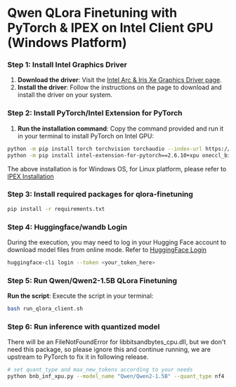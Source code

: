 # Qwen QLora Finetuning with PyTorch & IPEX on Intel Client GPU (Windows Platform)

### Step 1: Install Intel Graphics Driver

1. **Download the driver**: Visit the [Intel Arc & Iris Xe Graphics Driver page](https://www.intel.com/content/www/us/en/download/785597/intel-arc-iris-xe-graphics-windows.html).
2. **Install the driver**: Follow the instructions on the page to download and install the driver on your system.

### Step 2: Install PyTorch/Intel Extension for PyTorch

1. **Run the installation command**: Copy the command provided and run it in your terminal to install PyTorch on Intel GPU:

```bash
python -m pip install torch torchvision torchaudio --index-url https://download.pytorch.org/whl/xpu
python -m pip install intel-extension-for-pytorch==2.6.10+xpu oneccl_bind_pt==2.6.0+xpu --extra-index-url https://pytorch-extension.intel.com/release-whl/stable/xpu/us/
```

The above installation is for Windows OS, for Linux platform, please refer to [IPEX Installation](https://pytorch-extension.intel.com/installation?platform=gpu&version=v2.6.10%2Bxpu)

### Step 3: Install required packages for qlora-finetuning

```bash
pip install -r requirements.txt
```

### Step 4: Huggingface/wandb Login 

During the execution, you may need to log in your Hugging Face account to download model files from online mode. Refer to [HuggingFace Login](https://huggingface.co/docs/huggingface_hub/quick-start#login)

```bash
huggingface-cli login --token <your_token_here>
```

### Step 5: Run Qwen/Qwen2-1.5B QLora Finetuning

**Run the script**: Execute the script in your terminal:

```bash
bash run_qlora_client.sh
```

### Step 6: Run inference with quantized model

There will be an FileNotFoundError for libbitsandbytes_cpu.dll, but we don't need this package, so please ignore this and continue running, we are upstream to PyTorch to fix it in following release.

```bash
# set quant_type and max_new_tokens according to your needs
python bnb_inf_xpu.py --model_name "Qwen/Qwen2-1.5B" --quant_type nf4 --max_new_tokens 64 --device xpu 
```
